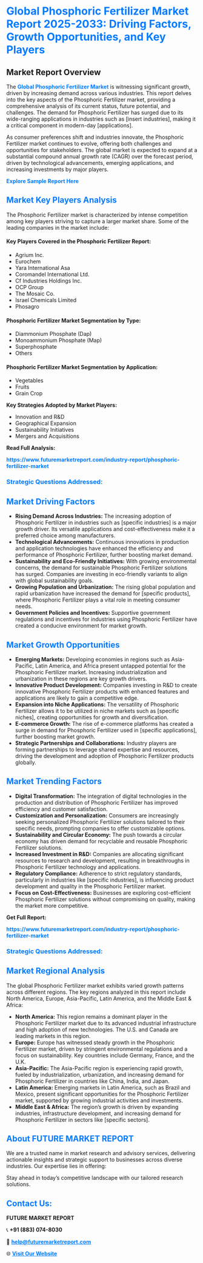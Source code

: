<h1 style="color: #007BFF;">Global Phosphoric Fertilizer Market Report 2025-2033: Driving Factors, Growth Opportunities, and Key Players</h1>

<section id="overview">
<h2>Market Report Overview</h2>
<p>The <a href="https://www.futuremarketreport.com/industry-report/phosphoric-fertilizer-market" style="color: #007BFF; text-decoration: none;"><strong>Global Phosphoric Fertilizer Market</strong></a> is witnessing significant growth, driven by increasing demand across various industries. This report delves into the key aspects of the Phosphoric Fertilizer market, providing a comprehensive analysis of its current status, future potential, and challenges. The demand for Phosphoric Fertilizer has surged due to its wide-ranging applications in industries such as [insert industries], making it a critical component in modern-day [applications].</p>
<p>As consumer preferences shift and industries innovate, the Phosphoric Fertilizer market continues to evolve, offering both challenges and opportunities for stakeholders. The global market is expected to expand at a substantial compound annual growth rate (CAGR) over the forecast period, driven by technological advancements, emerging applications, and increasing investments by major players.</p>
</section>

<section id="overview">
<p><a href="https://www.futuremarketreport.com/request-sample/reportId=90369" style="color: #007BFF; text-decoration: none;"><strong>Explore Sample Report Here</strong></a></p>
</section>

<section id="key-players">
<h2 style="color: #007BFF;">Market Key Players Analysis</h2>
<p>The Phosphoric Fertilizer market is characterized by intense competition among key players striving to capture a larger market share. Some of the leading companies in the market include:</p>
<h4>Key Players Covered in the Phosphoric Fertilizer Report:</h4>
<ul><li>Agrium Inc.</li><li>Eurochem</li><li>Yara International Asa</li><li>Coromandel International Ltd.</li><li>Cf Industries Holdings Inc.</li><li>OCP Group</li><li>The Mosaic Co.</li><li>Israel Chemicals Limited</li><li>Phosagro</li></ul>
<h4>Phosphoric Fertilizer Market Segmentation by Type:</h4>
<ul><li>Diammonium Phosphate (Dap)</li><li>Monoammonium Phosphate (Map)</li><li>Superphosphate</li><li>Others</li></ul>

<h4>Phosphoric Fertilizer Market Segmentation by Application:</h4>
<ul><li>Vegetables</li><li>Fruits</li><li>Grain Crop</li></ul>
<p><strong>Key Strategies Adopted by Market Players:</strong></p>
<ul>
<li>Innovation and R&D</li>
<li>Geographical Expansion</li>
<li>Sustainability Initiatives</li>
<li>Mergers and Acquisitions</li>
</ul>
</section>

<section>
<p><strong>Read Full Analysis: </strong></p><a href="https://www.futuremarketreport.com/industry-report/phosphoric-fertilizer-market" style="color: #007BFF; text-decoration: none;"><strong>https://www.futuremarketreport.com/industry-report/phosphoric-fertilizer-market</strong></a>
<h3 style="color: #007BFF;">Strategic Questions Addressed:</h3>
</section>

<section id="driving-factors">
<h2 style="color: #007BFF;">Market Driving Factors</h2>
<ul>
<li><strong>Rising Demand Across Industries:</strong> The increasing adoption of Phosphoric Fertilizer in industries such as [specific industries] is a major growth driver. Its versatile applications and cost-effectiveness make it a preferred choice among manufacturers.</li>
<li><strong>Technological Advancements:</strong> Continuous innovations in production and application technologies have enhanced the efficiency and performance of Phosphoric Fertilizer, further boosting market demand.</li>
<li><strong>Sustainability and Eco-Friendly Initiatives:</strong> With growing environmental concerns, the demand for sustainable Phosphoric Fertilizer solutions has surged. Companies are investing in eco-friendly variants to align with global sustainability goals.</li>
<li><strong>Growing Population and Urbanization:</strong> The rising global population and rapid urbanization have increased the demand for [specific products], where Phosphoric Fertilizer plays a vital role in meeting consumer needs.</li>
<li><strong>Government Policies and Incentives:</strong> Supportive government regulations and incentives for industries using Phosphoric Fertilizer have created a conducive environment for market growth.</li>
</ul>
</section>

<section id="growth-opportunities">
<h2 style="color: #007BFF;">Market Growth Opportunities</h2>
<ul>
<li><strong>Emerging Markets:</strong> Developing economies in regions such as Asia-Pacific, Latin America, and Africa present untapped potential for the Phosphoric Fertilizer market. Increasing industrialization and urbanization in these regions are key growth drivers.</li>
<li><strong>Innovative Product Development:</strong> Companies investing in R&D to create innovative Phosphoric Fertilizer products with enhanced features and applications are likely to gain a competitive edge.</li>
<li><strong>Expansion into Niche Applications:</strong> The versatility of Phosphoric Fertilizer allows it to be utilized in niche markets such as [specific niches], creating opportunities for growth and diversification.</li>
<li><strong>E-commerce Growth:</strong> The rise of e-commerce platforms has created a surge in demand for Phosphoric Fertilizer used in [specific applications], further boosting market growth.</li>
<li><strong>Strategic Partnerships and Collaborations:</strong> Industry players are forming partnerships to leverage shared expertise and resources, driving the development and adoption of Phosphoric Fertilizer products globally.</li>
</ul>
</section>

<section id="trending-factors">
<h2 style="color: #007BFF;">Market Trending Factors</h2>
<ul>
<li><strong>Digital Transformation:</strong> The integration of digital technologies in the production and distribution of Phosphoric Fertilizer has improved efficiency and customer satisfaction.</li>
<li><strong>Customization and Personalization:</strong> Consumers are increasingly seeking personalized Phosphoric Fertilizer solutions tailored to their specific needs, prompting companies to offer customizable options.</li>
<li><strong>Sustainability and Circular Economy:</strong> The push towards a circular economy has driven demand for recyclable and reusable Phosphoric Fertilizer solutions.</li>
<li><strong>Increased Investment in R&D:</strong> Companies are allocating significant resources to research and development, resulting in breakthroughs in Phosphoric Fertilizer technology and applications.</li>
<li><strong>Regulatory Compliance:</strong> Adherence to strict regulatory standards, particularly in industries like [specific industries], is influencing product development and quality in the Phosphoric Fertilizer market.</li>
<li><strong>Focus on Cost-Effectiveness:</strong> Businesses are exploring cost-efficient Phosphoric Fertilizer solutions without compromising on quality, making the market more competitive.</li>
</ul>
</section>

<section>
<p><strong>Get Full Report: </strong></p><a href="https://www.futuremarketreport.com/industry-report/phosphoric-fertilizer-market" style="color: #007BFF; text-decoration: none;"><strong>https://www.futuremarketreport.com/industry-report/phosphoric-fertilizer-market</strong></a>
<h3 style="color: #007BFF;">Strategic Questions Addressed:</h3>
</section>


<section id="regional-analysis">
<h2 style="color: #007BFF;">Market Regional Analysis</h2>
<p>The global Phosphoric Fertilizer market exhibits varied growth patterns across different regions. The key regions analyzed in this report include North America, Europe, Asia-Pacific, Latin America, and the Middle East & Africa:</p>
<ul>
<li><strong>North America:</strong> This region remains a dominant player in the Phosphoric Fertilizer market due to its advanced industrial infrastructure and high adoption of new technologies. The U.S. and Canada are leading markets in this region.</li>
<li><strong>Europe:</strong> Europe has witnessed steady growth in the Phosphoric Fertilizer market, driven by stringent environmental regulations and a focus on sustainability. Key countries include Germany, France, and the U.K.</li>
<li><strong>Asia-Pacific:</strong> The Asia-Pacific region is experiencing rapid growth, fueled by industrialization, urbanization, and increasing demand for Phosphoric Fertilizer in countries like China, India, and Japan.</li>
<li><strong>Latin America:</strong> Emerging markets in Latin America, such as Brazil and Mexico, present significant opportunities for the Phosphoric Fertilizer market, supported by growing industrial activities and investments.</li>
<li><strong>Middle East & Africa:</strong> The region’s growth is driven by expanding industries, infrastructure development, and increasing demand for Phosphoric Fertilizer in sectors like [specific sectors].</li>
</ul>
</section>

<footer>
<h2 style="color: #007BFF;">About FUTURE MARKET REPORT</h2>
<p>We are a trusted name in market research and advisory services, delivering actionable insights and strategic support to businesses across diverse industries. Our expertise lies in offering:</p>

<p>Stay ahead in today’s competitive landscape with our tailored research solutions.</p>

<h2 style="color: #007BFF;">Contact Us:</h2>
<p><strong>FUTURE MARKET REPORT</strong></p>
<p>📞 <strong>+91 (883) 074-8030</strong></p>
<p>📧 <strong><a href="mailto:help@futuremarketreport.com" style="color: #007BFF;">help@futuremarketreport.com</a></strong></p>
<p>🌐 <strong><a href="https://www.futuremarketreport.com/" style="color: #007BFF;">Visit Our Website</a></strong></p>
</footer>